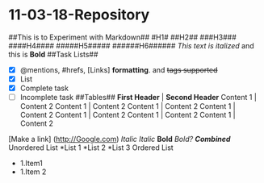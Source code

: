 # 11-03-18-Repository
##This is to Experiment with Markdown##
#H1#
##H2##
###H3###
####H4####
#####H5#####
######H6######
*This text is italized* and this is **Bold**
##Task Lists##
- [x] @mentions, #hrefs, [Links] **formatting**. and <del>tags<del> supported
- [x] List 
- [x] Complete task 
- [ ] Incomplete task
  ##Tables##
  **First Header** |  **Second Header**
  Content 1 | Content 2
  Content 1 | Content 2
  Content 1 | Content 2
  Content 1 | Content 2
  Content 1 | Content 2
  Content 1 | Content 2
  Content 1 | Content 2
  
[Make a link] (http://Google.com)
*Italic*
_Italic_
**Bold**
_Bold?_
**_Combined_**
Unordered List
*List 1
*List 2
*List 3
Ordered List
* 1.Item1
* 1.Item 2



